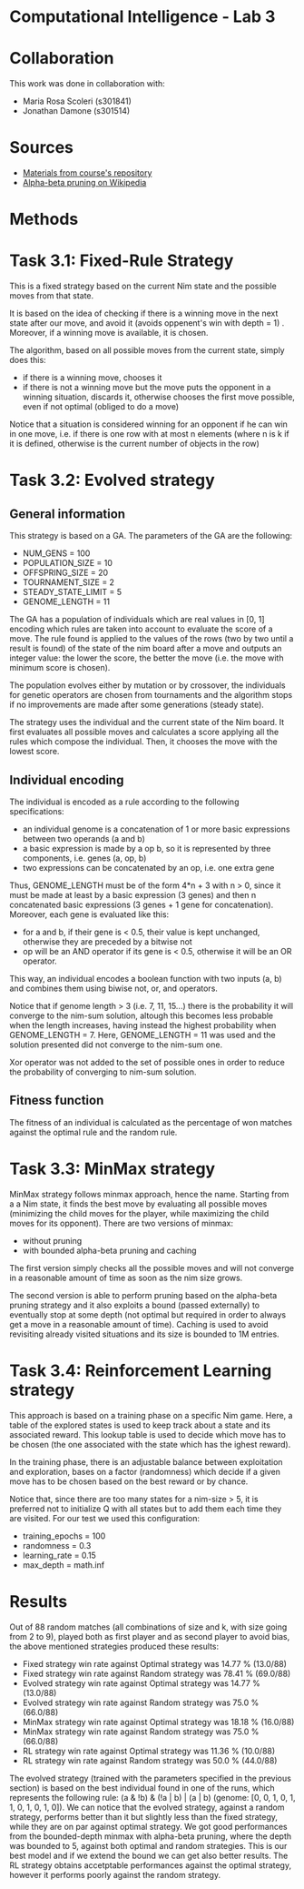 # Computational Intelligence - Lab 3

# Collaboration
This work was done in collaboration with: 
* Maria Rosa Scoleri    (s301841)
* Jonathan Damone       (s301514)

# Sources
* [Materials from course's repository](https://github.com/squillero/computational-intelligence/blob/master/2022-23/)
* [Alpha-beta pruning on Wikipedia](https://en.wikipedia.org/wiki/Alpha%E2%80%93beta_pruning)

# Methods

# Task 3.1: Fixed-Rule Strategy
This is a fixed strategy based on the current Nim state and the possible moves from that state.

It is based on the idea of checking if there is a winning move in the next state after our move, and avoid it (avoids oppenent's win with depth = 1) . 
Moreover, if a winning move is available, it is chosen.

The algorithm, based on all possible moves from the current state, simply does this:
- if there is a winning move, chooses it
- if there is not a winning move but the move puts the opponent in a winning situation, discards it, otherwise chooses the first move possible, even if not optimal (obliged to do a move)

Notice that a situation is considered winning for an opponent if he can win in one move, i.e. if there is one row with at most n elements (where n is k if it is defined, otherwise is the current number of objects in the row)

# Task 3.2: Evolved strategy

## General information
This strategy is based on a GA. The parameters of the GA are the following:
- NUM_GENS = 100    
- POPULATION_SIZE = 10
- OFFSPRING_SIZE = 20
- TOURNAMENT_SIZE = 2
- STEADY_STATE_LIMIT = 5
- GENOME_LENGTH = 11

The GA has a population of individuals which are real values in [0, 1] encoding which rules are taken into account to evaluate the score of a move.
The rule found is applied to the values of the rows (two by two until a result is found) of the state of the nim board after a move and outputs an integer value: the lower the score, the better the move (i.e. the move with minimum score is chosen).

The population evolves either by mutation or by crossover, the individuals for genetic operators are chosen from tournaments and the algorithm stops if no improvements are made after some generations (steady state).

The strategy uses the individual and the current state of the Nim board. It first evaluates all possible moves and calculates a score applying all the rules which compose the individual.
Then, it chooses the move with the lowest score.

## Individual encoding
The individual is encoded as a rule according to the following specifications:
- an individual genome is a concatenation of 1 or more basic expressions between two operands (a and b)
- a basic expression is made by a op b, so it is represented by three components, i.e. genes (a, op, b)
- two expressions can be concatenated by an op, i.e. one extra gene

Thus, GENOME_LENGTH must be of the form 4*n + 3 with n > 0, since it must be made at least by a basic expression (3 genes) and then n concatenated basic expressions (3 genes + 1 gene for concatenation).
Moreover, each gene is evaluated like this:
- for a and b, if their gene is < 0.5, their value is kept unchanged, otherwise they are preceded by a bitwise not
- op will be an AND operator if its gene is < 0.5, otherwise it will be an OR operator.

This way, an individual encodes a boolean function with two inputs (a, b) and combines them using biwise not, or, and operators.

Notice that if genome length > 3 (i.e. 7, 11, 15...) there is the probability it will converge to the nim-sum solution, altough this becomes less probable when the length increases, having instead the highest probability when GENOME_LENGTH = 7. 
Here, GENOME_LENGTH = 11 was used and the solution presented did not converge to the nim-sum one. 

Xor operator was not added to the set of possible ones in order to reduce the probability of converging to nim-sum solution.

## Fitness function
The fitness of an individual is calculated as the percentage of won matches against the optimal rule and the random rule.

# Task 3.3: MinMax strategy
MinMax strategy follows minmax approach, hence the name. Starting from a a Nim state, it finds the best move by evaluating all possible moves (minimizing the child moves for the player, while maximizing the child moves for its opponent). There are two versions of minmax:
- without pruning
- with bounded alpha-beta pruning and caching

The first version simply checks all the possible moves and will not converge in a reasonable amount of time as soon as the nim size grows.

The second version is able to perform pruning based on the alpha-beta pruning strategy and it also exploits a bound (passed externally) to eventually stop at some depth (not optimal but required in order to always get a move in a reasonable amount of time). Caching is used to avoid revisiting already visited situations and its size is bounded to 1M entries.

# Task 3.4: Reinforcement Learning strategy
This approach is based on a training phase on a specific Nim game. Here, a table of the explored states is used to keep track about a state and its associated reward. This lookup table is used to decide which move has to be chosen (the one associated with the state which has the ighest reward).

In the training phase, there is an adjustable balance between exploitation and exploration, bases on a factor (randomness) which decide if a given move has to be chosen based on the best reward or by chance.

Notice that, since there are too many states for a nim-size > 5, it is preferred not to initialize Q with all states but to add them each time they are visited.
For our test we used this configuration:
- training_epochs = 100
- randomness = 0.3
- learning_rate = 0.15
- max_depth = math.inf

# Results
Out of 88 random matches (all combinations of size and k, with size going from 2 to 9), played both as first player and as second player to avoid bias, the above mentioned strategies produced these results:

- Fixed strategy win rate against Optimal strategy was 14.77 % (13.0/88)
- Fixed strategy win rate against Random strategy was 78.41 % (69.0/88)
- Evolved strategy win rate against Optimal strategy was 14.77 % (13.0/88)
- Evolved strategy win rate against Random strategy was 75.0 % (66.0/88)
- MinMax strategy win rate against Optimal strategy was 18.18 % (16.0/88)
- MinMax strategy win rate against Random strategy was 75.0 % (66.0/88)
- RL strategy win rate against Optimal strategy was 11.36 % (10.0/88)
- RL strategy win rate against Random strategy was 50.0 % (44.0/88)

The evolved strategy (trained with the parameters specified in the previous section) is based on the best individual found in one of the runs, which represents the following rule: (a & !b) & (!a | b) | (a | b) (genome: [0, 0, 1, 0, 1, 1, 0, 1, 0, 1, 0]).
We can notice that the evolved strategy, against a random strategy, performs better than it but slightly less than the fixed strategy, while they are on par against optimal strategy.
We got good performances from the bounded-depth minmax with alpha-beta pruning, where the depth was bounded to 5, against both optimal and random strategies. This is our best model and if we extend the bound we can get also better results.
The RL strategy obtains accetptable performances against the optimal strategy, however it performs poorly against the random strategy.
